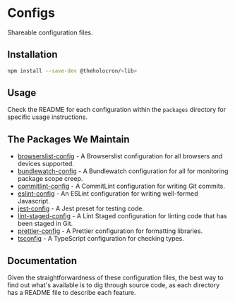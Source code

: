 # Configs

Shareable configuration files.

## Installation

```bash
npm install --save-dev @theholocron/<lib>
```

## Usage

Check the README for each configuration within the `packages` directory for specific usage instructions.

## The Packages We Maintain

- [browserslist-config](./packages/browserslist-config#readme) - A Browserslist configuration for all browsers and devices supported.
- [bundlewatch-config](./packages/bundlewatch-config#readme) - A Bundlewatch configuration for all for monitoring package scope creep.
- [commitlint-config](./packages/commitlint-config#readme) - A CommitLint configuration for writing Git commits.
- [eslint-config](./packages/eslint-config#readme) - An ESLint configuration for writing well-formed Javascript.
- [jest-config](./packages/jest-config#readme) - A Jest preset for testing code.
- [lint-staged-config](./packages/lint-staged-config#readme) - A Lint Staged configuration for linting code that has been staged in Git.
- [prettier-config](./packages/prettier-config#readme) - A Prettier configuration for formatting libraries.
- [tsconfig](./packages/tsconfig#readme) - A TypeScript configuration for checking types.

## Documentation

Given the straightforwardness of these configuration files, the best way to find out what's available is to dig through source code, as each directory has a README file to describe each feature.
